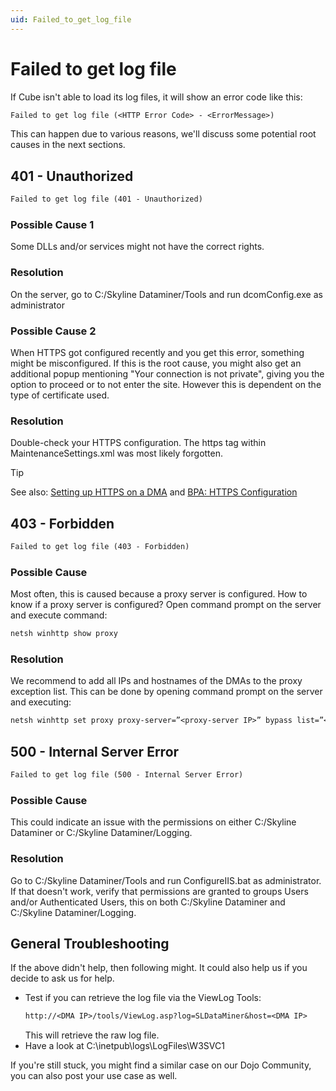 ```yaml
---
uid: Failed_to_get_log_file
---
```


# Failed to get log file

If Cube isn't able to load its log files, it will show an error code like this:

```txt
Failed to get log file (<HTTP Error Code> - <ErrorMessage>)
```

This can happen due to various reasons, we'll discuss some potential root causes in the next sections.


## 401 - Unauthorized
```txt
Failed to get log file (401 - Unauthorized)
```

### Possible Cause 1
Some DLLs and/or services might not have the correct rights.

### Resolution
On the server, go to C:/Skyline Dataminer/Tools and run dcomConfig.exe as administrator

### Possible Cause 2
When HTTPS got configured recently and you get this error, something might be misconfigured.
If this is the root cause, you might also get an additional popup mentioning "Your connection is not private", giving you the option to proceed or to not enter the site. However this is dependent on the type of certificate used.

### Resolution
Double-check your HTTPS configuration. The https tag within MaintenanceSettings.xml was most likely forgotten.

> [!TIP]
> See also: [Setting up HTTPS on a DMA](xref:Setting_up_HTTPS_on_a_DMA) and [BPA: HTTPS Configuration](xref:BPA_Https_Configuration)

## 403 - Forbidden
```txt
Failed to get log file (403 - Forbidden)
```
### Possible Cause
Most often, this is caused because a proxy server is configured.
How to know if a proxy server is configured? Open command prompt on the server and execute command:
```txt
netsh winhttp show proxy
```

### Resolution
We recommend to add all IPs and hostnames of the DMAs to the proxy exception list.
This can be done by opening command prompt on the server and executing:

```txt
netsh winhttp set proxy proxy-server=”<proxy-server IP>” bypass list=”<IPs/hostnames to be excluded>”
```

## 500 - Internal Server Error
```txt
Failed to get log file (500 - Internal Server Error)
```

### Possible Cause
This could indicate an issue with the permissions on either C:/Skyline Dataminer or C:/Skyline Dataminer/Logging.


### Resolution
Go to C:/Skyline Dataminer/Tools and run ConfigureIIS.bat as administrator.
If that doesn't work, verify that permissions are granted to groups Users and/or Authenticated Users, this on both C:/Skyline Dataminer and C:/Skyline Dataminer/Logging.


## General Troubleshooting
If the above didn't help, then following might. It could also help us if you decide to ask us for help.

- Test if you can retrieve the log file via the ViewLog Tools:
  ```txt
  http://<DMA IP>/tools/ViewLog.asp?log=SLDataMiner&host=<DMA IP>
  ```
  This will retrieve the raw log file. 
- Have a look at C:\inetpub\logs\LogFiles\W3SVC1

If you're still stuck, you might find a similar case on our Dojo Community, you can also post your use case as well.

